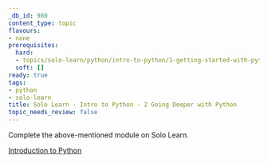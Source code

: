 ```yaml
---
_db_id: 980
content_type: topic
flavours:
- none
prerequisites:
  hard:
  - topics/solo-learn/python/intro-to-python/1-getting-started-with-python
  soft: []
ready: true
tags:
- python
- solo-learn
title: Solo Learn - Intro to Python - 2 Going Deeper with Python
topic_needs_review: false
---
```


Complete the above-mentioned module on Solo Learn.

[Introduction to Python](https://www.sololearn.com/learn/courses/python-introduction)
